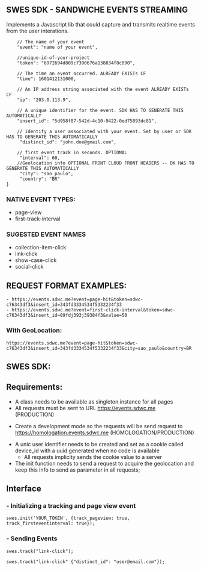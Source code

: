 ## SWES SDK - SANDWICHE EVENTS STREAMING

Implements a Javascript lib that could capture and transmits realtime events from the user interations.

```javascript{
    // The name of your event
    "event": "name of your event",
    
    //unique-id-of-your-project
    "token": "6972694d809c7390676a138834f8c890", 
    
    // The time an event occurred. ALREADY EXISTs CF
    "time": 1601412131000, 
    
    // An IP address string associated with the event ALREADY EXISTs CF
    "ip": "203.0.113.9", 
    
    // A unique identifier for the event. SDK HAS TO GENERATE THIS AUTOMATICALLY
    "insert_id": "5d958f87-542d-4c10-9422-0ed75893dc81", 
    
    // identify a user associated with your event. Set by user or SDK HAS TO GENERATE THIS AUTOMATICALLY
     "distinct_id": "john.doe@gmail.com",
    
    // first event track in seconds. OPTIONAL
     "interval": 60,
    //Geolocation info OPTIONAL FRONT CLOUD FRONT HEADERS -- DK HAS TO GENERATE THIS AUTOMATICALLY
     "city": "sao_paulo",
     "country": "BR"
}
```
  
### NATIVE EVENT TYPES:

* page-view
* first-track-interval

### SUGESTED EVENT NAMES

* collection-item-click
* link-click
* show-case-click
* social-click


## REQUEST FORMAT EXAMPLES:

```
- https://events.sdwc.me?event=page-hit&token=sdwc-c76343df3&insert_id=343fd3334534f5332234f33
- https://events.sdwc.me?event=first-click-interval&token=sdwc-c76343df3&insert_id=89fdj393j39384f3&value=50
```

### With GeoLocation:

```
https://events.sdwc.me?event=page-hit&token=sdwc-c76343df3&insert_id=343fd3334534f5332234f33&city=sao_paulo&country=BR
```

## SWES SDK:



## Requirements:

* A class needs to be available as singleton instance for all pages
* All requests must be sent to URL https://events.sdwc.me (PRODUCTION)
 - Create a development mode so the requests will be send request to https://homologation.events.sdwc.me (HOMOLOGATION/PRODUCTION)
* A unic user identifier needs to be created and set as a cookie called device_id with a uuid generated when no code is available
  - All requests implicity sends the cookie value to a server
* The init function needs to send a request to acquire the geolocation and keep this info to send as parameter in all requests;
 
## Interface

### - Initializing a tracking and page view event

```
swes.init('YOUR_TOKEN', {track_pageview: true, track_firsteventinterval: true});
```

### - Sending Events

```
swes.track("link-click");
```
```
swes.track("link-click" {"distinct_id": "user@email.com"});
```